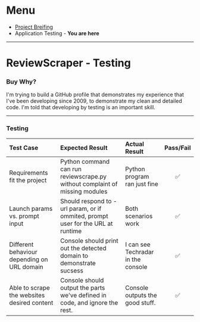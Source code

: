 # Menu

- <a href="/README.md">Project Breifing</a>
- Application Testing - <b>You are here</b>
---

# ReviewScraper - Testing

### Buy Why?

I'm trying to build a GitHub profile that demonstrates my experience that I've been developing since 2009, to demonstrate my clean and detailed code. I'm told that developing by testing is an important skill.

---

### Testing


| Test Case                                   | Expected Result                                                                  | Actual Result                            | Pass/Fail |
|:--------------------------------------------|:---------------------------------------------------------------------------------|:-----------------------------------------|:---------:|
| Requirements fit the project                | Python command can run reviewscrape.py without complaint of missing modules      | Python program ran just fine             | ✅        |
| Launch params vs. prompt input              | Should respond to -url param, or if ommited, prompt user for the URL at runtime  | Both scenarios work                      | ✅        |
| Different behaviour depending on URL domain | Console should print out the detected domain to demonstrate sucsess              | I can see Techradar in the console       | ✅        |
| Able to scrape the websites desired content | Console should output the parts we've defined in code, and ignore the rest.      | Console outputs the good stuff.          | ✅        |
